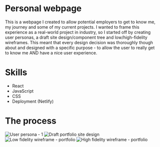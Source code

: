 # Personal webpage 

This is a webpage I created to allow potential employers to get to know me, my journey and some of my current projects. I wanted to frame this experience as a real-world project in industry, so I started off by creating user personas, a draft site design/component tree and low/high-fidelity wireframes. This meant that every design decision was thoroughly though about and designed with a specific purpose - to allow the user to really get to know me AND have a nice user experience. 

# Skills 

- React
- JavaScript
- CSS
- Deployment (Netlify)

# The process 

![User persona - 1](https://user-images.githubusercontent.com/112335053/215719083-10ac7aa5-f857-4c7c-ab85-cd1868e40c13.png)
![Draft portfolio site design](https://user-images.githubusercontent.com/112335053/215719148-72d7571a-fb0d-4106-9440-f6ddb55d2810.png)
![Low fidelity wireframe - portfolio](https://user-images.githubusercontent.com/112335053/215719181-e19e381c-5a0e-4dd5-b3b0-9e03a4045c35.png)
![High fidelity wireframe - portfolio](https://user-images.githubusercontent.com/112335053/215719250-962adc7b-1fb6-47fc-814a-e5c33a54b80d.png)
